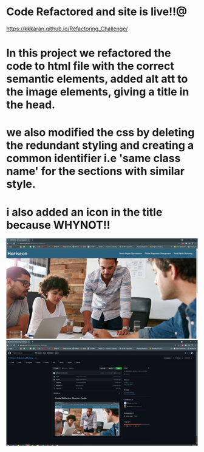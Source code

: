 # Code Refactored and site is live!!@

https://kkkaran.github.io/Refactoring_Challenge/

# In this project we refactored the code to html file with the correct semantic elements, added alt att to the image elements, giving a title in the head.

# we also modified the css by deleting the redundant styling and creating a common identifier i.e 'same class name' for the sections with similar style.

# i also added an icon in the title because WHYNOT!!

![](images/live-site.PNG)
![](images/github-repo.PNG)
